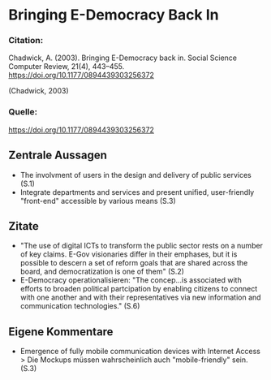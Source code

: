 # Bringing E-Democracy Back In

### Citation:
Chadwick, A. (2003). Bringing E-Democracy back in. Social Science Computer Review, 21(4), 443–455. https://doi.org/10.1177/0894439303256372

(Chadwick, 2003)

### Quelle:
https://doi.org/10.1177/0894439303256372

## Zentrale Aussagen
- The involvment of users in the design and delivery of public services (S.1)
- Integrate departments and services and present unified, user-friendly "front-end" accessible by various means (S.3)

## Zitate
- "The use of digital ICTs to transform the public sector rests on a number of key claims. E-Gov visionaries differ in their emphases, but it is possible to descern a set of reform goals that are shared across the board, and democratization is one of them" (S.2)
- E-Democracy operationalisieren: "The concep...is associated with efforts to broaden political partcipation by enabling citizens to connect with one another and with their representatives via new information and communication technologies." (S.6)

## Eigene Kommentare
- Emergence of fully mobile communication devices with Internet Access > Die Mockups müssen wahrscheinlich auch "mobile-friendly" sein. (S.3)